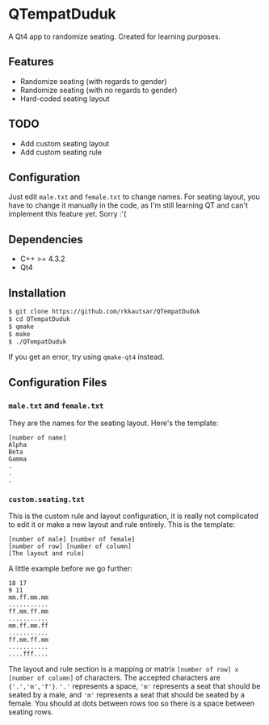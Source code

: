QTempatDuduk
============

A Qt4 app to randomize seating. Created for learning purposes.

## Features
- Randomize seating (with regards to gender)
- Randomize seating (with no regards to gender)
- Hard-coded seating layout

## TODO
- Add custom seating layout
- Add custom seating rule

## Configuration
Just edit `male.txt` and `female.txt` to change names.
For seating layout, you have to change it manually in the code, as I'm still learning QT and can't implement this feature yet. Sorry :'(

## Dependencies
- C++ >= 4.3.2
- Qt4

## Installation
```sh
$ git clone https://github.com/rkkautsar/QTempatDuduk
$ cd QTempatDuduk
$ qmake
$ make
$ ./QTempatDuduk
```
If you get an error, try using `qmake-qt4` instead.

## Configuration Files
### `male.txt` and `female.txt`
They are the names for the seating layout. Here's the template:
```
[number of name]
Alpha
Beta
Gamma
.
.
.
```

### `custom.seating.txt`
This is the custom rule and layout configuration, it is really not complicated to edit it or make a new layout and rule entirely. This is the template:
```
[number of male] [number of female]
[number of row] [number of column]
[The layout and rule]
```
A little example before we go further:
```
18 17
9 11
mm.ff.mm.mm
...........
ff.mm.ff.mm
...........
mm.ff.mm.ff
...........
ff.mm.ff.mm
...........
....fff....
```
The layout and rule section is a mapping or matrix `[number of row] x [number of column]` of characters. The accepted characters are `{'.','m','f'}`. `'.'` represents a space, `'m'` represents a seat that should be seated by a male, and `'m'` represents a seat that should be seated by a female. You should at dots between rows too so there is a space between seating rows.


